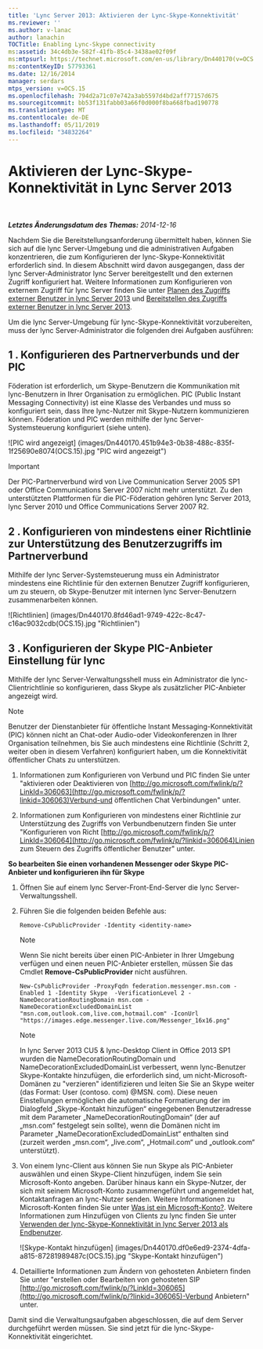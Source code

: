 ```yaml
---
title: 'Lync Server 2013: Aktivieren der Lync-Skype-Konnektivität'
ms.reviewer: ''
ms.author: v-lanac
author: lanachin
TOCTitle: Enabling Lync-Skype connectivity
ms:assetid: 34c4db3e-582f-41fb-85c4-3438ae02f09f
ms:mtpsurl: https://technet.microsoft.com/en-us/library/Dn440170(v=OCS.15)
ms:contentKeyID: 57793361
ms.date: 12/16/2014
manager: serdars
mtps_version: v=OCS.15
ms.openlocfilehash: 794d2a71c07e742a3ab5597d4bd2aff77157d675
ms.sourcegitcommit: bb53f131fabb03a66f0d000f8ba668fbad190778
ms.translationtype: MT
ms.contentlocale: de-DE
ms.lasthandoff: 05/11/2019
ms.locfileid: "34832264"
---
```

<div data-xmlns="http://www.w3.org/1999/xhtml">

<div class="topic" data-xmlns="http://www.w3.org/1999/xhtml" data-msxsl="urn:schemas-microsoft-com:xslt" data-cs="http://msdn.microsoft.com/en-us/">

<div data-asp="http://msdn2.microsoft.com/asp">

# <a name="enabling-lync-skype-connectivity-in-lync-server-2013"></a>Aktivieren der Lync-Skype-Konnektivität in Lync Server 2013

</div>

<div id="mainSection">

<div id="mainBody">

<span> </span>

_**Letztes Änderungsdatum des Themas:** 2014-12-16_

Nachdem Sie die Bereitstellungsanforderung übermittelt haben, können Sie sich auf die lync Server-Umgebung und die administrativen Aufgaben konzentrieren, die zum Konfigurieren der lync-Skype-Konnektivität erforderlich sind. In diesem Abschnitt wird davon ausgegangen, dass der lync Server-Administrator lync Server bereitgestellt und den externen Zugriff konfiguriert hat. Weitere Informationen zum Konfigurieren von externem Zugriff für lync Server finden Sie unter [Planen des Zugriffs externer Benutzer in lync Server 2013](lync-server-2013-planning-for-external-user-access.md) und [Bereitstellen des Zugriffs externer Benutzer in lync Server 2013](lync-server-2013-deploying-external-user-access.md).

Um die lync Server-Umgebung für lync-Skype-Konnektivität vorzubereiten, muss der lync Server-Administrator die folgenden drei Aufgaben ausführen:

<div>

## <a name="1-configure-federation-and-pic"></a>1 \. Konfigurieren des Partnerverbunds und der PIC

Föderation ist erforderlich, um Skype-Benutzern die Kommunikation mit lync-Benutzern in Ihrer Organisation zu ermöglichen. PIC (Public Instant Messaging Connectivity) ist eine Klasse des Verbandes und muss so konfiguriert sein, dass Ihre lync-Nutzer mit Skype-Nutzern kommunizieren können. Föderation und PIC werden mithilfe der lync Server-Systemsteuerung konfiguriert (siehe unten).

![PIC wird angezeigt] (images/Dn440170.451b94e3-0b38-488c-835f-1f25690e8074(OCS.15).jpg "PIC wird angezeigt")

<div>


> [!IMPORTANT]  
> Der PIC-Partnerverbund wird von Live Communication Server 2005 SP1 oder Office Communications Server 2007 nicht mehr unterstützt. Zu den unterstützten Plattformen für die PIC-Föderation gehören lync Server 2013, lync Server 2010 und Office Communications Server 2007 R2.



</div>

</div>

<div>

## <a name="2-configure-at-least-one-policy-to-support-federated-user-access"></a>2 \. Konfigurieren von mindestens einer Richtlinie zur Unterstützung des Benutzerzugriffs im Partnerverbund

Mithilfe der lync Server-Systemsteuerung muss ein Administrator mindestens eine Richtlinie für den externen Benutzer Zugriff konfigurieren, um zu steuern, ob Skype-Benutzer mit internen lync Server-Benutzern zusammenarbeiten können.

![Richtlinien] (images/Dn440170.8fd46ad1-9749-422c-8c47-c16ac9032cdb(OCS.15).jpg "Richtlinien")

</div>

<div>

## <a name="3-configure-the-skype-pic-provider-setting-for-lync"></a>3 \. Konfigurieren der Skype PIC-Anbieter Einstellung für lync

Mithilfe der lync Server-Verwaltungsshell muss ein Administrator die lync-Clientrichtlinie so konfigurieren, dass Skype als zusätzlicher PIC-Anbieter angezeigt wird.

<div>


> [!NOTE]  
> Benutzer der Dienstanbieter für öffentliche Instant Messaging-Konnektivität (PIC) können nicht an Chat-oder Audio-oder Videokonferenzen in Ihrer Organisation teilnehmen, bis Sie auch mindestens eine Richtlinie (Schritt 2, weiter oben in diesem Verfahren) konfiguriert haben, um die Konnektivität öffentlicher Chats zu unterstützen.



</div>

1.  Informationen zum Konfigurieren von Verbund und PIC finden Sie unter "aktivieren oder Deaktivieren von [http://go.microsoft.com/fwlink/p/?LinkId=306063](http://go.microsoft.com/fwlink/p/?linkid=306063)Verbund-und öffentlichen Chat Verbindungen" unter.

2.  Informationen zum Konfigurieren von mindestens einer Richtlinie zur Unterstützung des Zugriffs von Verbundbenutzern finden Sie unter "Konfigurieren von Richt [http://go.microsoft.com/fwlink/p/?LinkId=306064](http://go.microsoft.com/fwlink/p/?linkid=306064)Linien zum Steuern des Zugriffs öffentlicher Benutzer" unter.

**So bearbeiten Sie einen vorhandenen Messenger oder Skype PIC-Anbieter und konfigurieren ihn für Skype**

1.  Öffnen Sie auf einem lync Server-Front-End-Server die lync Server-Verwaltungsshell.

2.  Führen Sie die folgenden beiden Befehle aus:
    
    `Remove-CsPublicProvider -Identity <identity-name>`
    
    <div>
    

    > [!NOTE]  
    > Wenn Sie nicht bereits über einen PIC-Anbieter in Ihrer Umgebung verfügen und einen neuen PIC-Anbieter erstellen, müssen Sie das Cmdlet <STRONG>Remove-CsPublicProvider</STRONG> nicht ausführen.

    
    </div>
    
    `New-CsPublicProvider -ProxyFqdn federation.messenger.msn.com -Enabled 1 -Identity Skype  -VerificationLevel 2 -NameDecorationRoutingDomain msn.com -NameDecorationExcludedDomainList "msn.com,outlook.com,live.com,hotmail.com" -IconUrl "https://images.edge.messenger.live.com/Messenger_16x16.png"`
    
    <div>
    

    > [!NOTE]  
    > In lync Server 2013 CU5 &amp; lync-Desktop Client in Office 2013 SP1 wurden die NameDecorationRoutingDomain und NameDecorationExcludedDomainList verbessert, wenn lync-Benutzer Skype-Kontakte hinzufügen, die erforderlich sind, um nicht-Microsoft-Domänen zu "verzieren" identifizieren und leiten Sie Sie an Skype weiter (das Format: User (contoso. com) @MSN. com). Diese neuen Einstellungen ermöglichen die automatische Formatierung der im Dialogfeld „Skype-Kontakt hinzufügen“ eingegebenen Benutzeradresse mit dem Parameter „NameDecorationRoutingDomain“ (der auf „msn.com“ festgelegt sein sollte), wenn die Domänen nicht im Parameter „NameDecorationExcludedDomainList“ enthalten sind (zurzeit werden „msn.com“, „live.com“, „Hotmail.com“ und „outlook.com“ unterstützt).

    
    </div>

3.  Von einem lync-Client aus können Sie nun Skype als PIC-Anbieter auswählen und einen Skype-Client hinzufügen, indem Sie sein Microsoft-Konto angeben. Darüber hinaus kann ein Skype-Nutzer, der sich mit seinem Microsoft-Konto zusammengeführt und angemeldet hat, Kontaktanfragen an lync-Nutzer senden. Weitere Informationen zu Microsoft-Konten finden Sie unter [Was ist ein Microsoft-Konto?](https://support.skype.com/en/faq/fa12059/what-is-a-microsoft-account). Weitere Informationen zum Hinzufügen von Clients zu lync finden Sie unter [Verwenden der lync-Skype-Konnektivität in lync Server 2013 als Endbenutzer](lync-server-2013-using-lync-skype-connectivity-as-an-end-user.md).
    
    ![Skype-Kontakt hinzufügen] (images/Dn440170.df0e6ed9-2374-4dfa-a815-87281989487c(OCS.15).jpg "Skype-Kontakt hinzufügen")

4.  Detaillierte Informationen zum Ändern von gehosteten Anbietern finden Sie unter "erstellen oder Bearbeiten von gehosteten SIP [http://go.microsoft.com/fwlink/p/?LinkId=306065](http://go.microsoft.com/fwlink/p/?linkid=306065)-Verbund Anbietern" unter.

Damit sind die Verwaltungsaufgaben abgeschlossen, die auf dem Server durchgeführt werden müssen. Sie sind jetzt für die lync-Skype-Konnektivität eingerichtet.

</div>

</div>

<span> </span>

</div>

</div>

</div>


